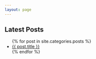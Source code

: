 ```yaml
---
layout: page
---
```


<h2>Latest Posts</h2>
<ul class="posts cli-bullets">
    {% for post in site.categories.posts %}
        <li>
            <a class="reserved" href="{{ post.url }}">{{ post.title }}</a>
        </li>
    {% endfor %}
</ul>

